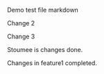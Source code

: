 Demo test file markdown

Change 2

Change 3

Stoumee is changes done.

Changes in feature1 completed.

